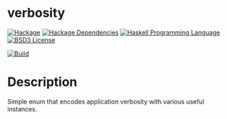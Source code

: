 # verbosity

[![Hackage](http://img.shields.io/hackage/v/verbosity.svg)][Hackage: verbosity]
[![Hackage Dependencies](https://img.shields.io/hackage-deps/v/verbosity.svg)](http://packdeps.haskellers.com/reverse/verbosity)
[![Haskell Programming Language](https://img.shields.io/badge/language-Haskell-blue.svg)][Haskell.org]
[![BSD3 License](http://img.shields.io/badge/license-BSD3-brightgreen.svg)][tl;dr Legal: BSD3]

[![Build](https://travis-ci.org/trskop/verbosity.svg)](https://travis-ci.org/trskop/verbosity)


# Description

Simple enum that encodes application verbosity with various useful instances.


[Hackage: verbosity]:
  http://hackage.haskell.org/package/verbosity
  "verbosity package on Hackage"
[Haskell.org]:
  http://www.haskell.org
  "The Haskell Programming Language"
[tl;dr Legal: BSD3]:
  https://tldrlegal.com/license/bsd-3-clause-license-%28revised%29
  "BSD 3-Clause License (Revised)"
